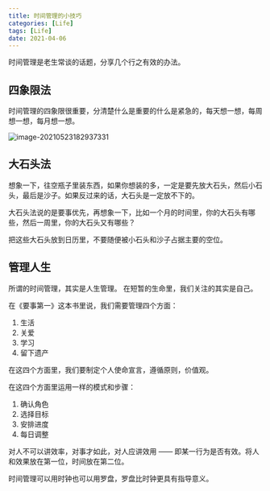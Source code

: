 ```yaml
---
title: 时间管理的小技巧
categories: [Life]
tags: [Life]
date: 2021-04-06
---
```


时间管理是老生常谈的话题，分享几个行之有效的办法。

## 四象限法

时间管理的四象限很重要，分清楚什么是重要的什么是紧急的，每天想一想，每周想一想，每月想一想。

![image-20210523182937331](https://img.tobyqin.cn/image-20210523182937331.png)

## 大石头法

想象一下，往空瓶子里装东西，如果你想装的多，一定是要先放大石头，然后小石头，最后是沙子。如果反过来的话，大石头是一定放不下的。

大石头法说的是要事优先，再想象一下，比如一个月的时间里，你的大石头有哪些，然后一周里，你的大石头又有哪些？

把这些大石头放到日历里，不要随便被小石头和沙子占据主要的空位。

## 管理人生

所谓的时间管理，其实是人生管理。 在短暂的生命里，我们关注的其实是自己。

在《要事第一》这本书里说，我们需要管理四个方面：

1. 生活
2. 关爱
3. 学习
4. 留下遗产

在这四个方面里，我们要制定个人使命宣言，遵循原则，价值观。

在这四个方面里运用一样的模式和步骤：

1. 确认角色
2. 选择目标
3. 安排进度
4. 每日调整

对人不可以讲效率，对事才如此，对人应讲效用 —— 即某一行为是否有效。将人和效果放在第一位，时间放在第二位。

时间管理可以用时钟也可以用罗盘，罗盘比时钟更具有指导意义。
